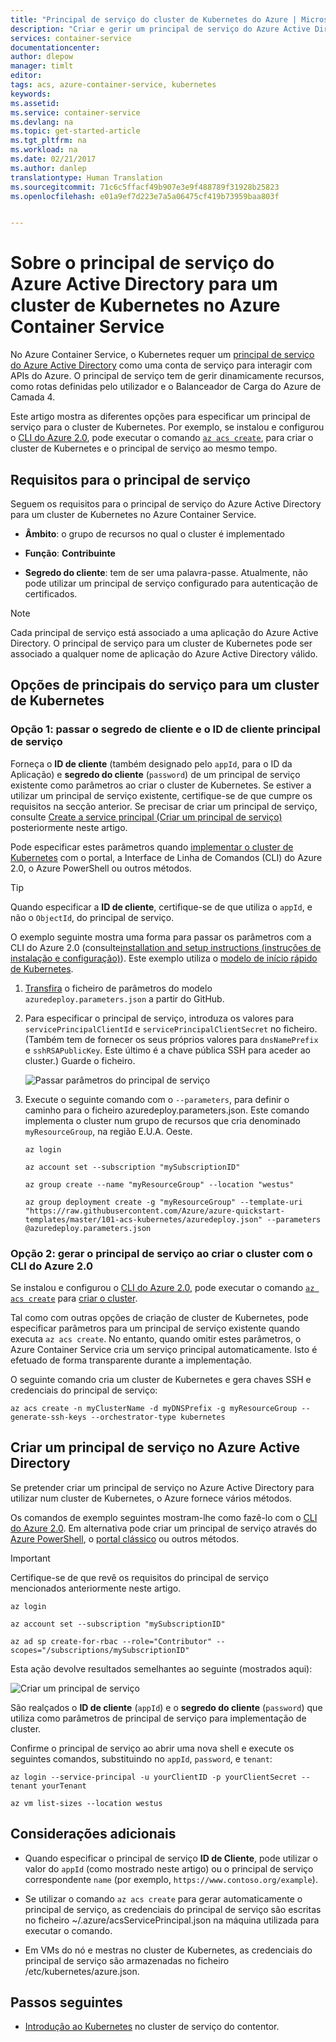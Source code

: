 ```yaml
---
title: "Principal de serviço do cluster de Kubernetes do Azure | Microsoft Docs"
description: "Criar e gerir um principal de serviço do Azure Active Directory num cluster do Azure Container Service com Kubernetes"
services: container-service
documentationcenter: 
author: dlepow
manager: timlt
editor: 
tags: acs, azure-container-service, kubernetes
keywords: 
ms.assetid: 
ms.service: container-service
ms.devlang: na
ms.topic: get-started-article
ms.tgt_pltfrm: na
ms.workload: na
ms.date: 02/21/2017
ms.author: danlep
translationtype: Human Translation
ms.sourcegitcommit: 71c6c5ffacf49b907e3e9f488789f31928b25823
ms.openlocfilehash: e01a9ef7d223e7a5a06475cf419b73959baa803f


---
```


# <a name="about-the-azure-active-directory-service-principal-for-a-kubernetes-cluster-in-azure-container-service"></a>Sobre o principal de serviço do Azure Active Directory para um cluster de Kubernetes no Azure Container Service



No Azure Container Service, o Kubernetes requer um [principal de serviço do Azure Active Directory](../active-directory/active-directory-application-objects.md) como uma conta de serviço para interagir com APIs do Azure. O principal de serviço tem de gerir dinamicamente recursos, como rotas definidas pelo utilizador e o Balanceador de Carga do Azure de Camada 4.

Este artigo mostra as diferentes opções para especificar um principal de serviço para o cluster de Kubernetes. Por exemplo, se instalou e configurou o [CLI do Azure 2.0](https://docs.microsoft.com/cli/azure/install-az-cli2), pode executar o comando [`az acs create`](https://docs.microsoft.com/en-us/cli/azure/acs#create), para criar o cluster de Kubernetes e o principal de serviço ao mesmo tempo.



## <a name="requirements-for-the-service-principal"></a>Requisitos para o principal de serviço

Seguem os requisitos para o principal de serviço do Azure Active Directory para um cluster de Kubernetes no Azure Container Service. 

* **Âmbito**: o grupo de recursos no qual o cluster é implementado

* **Função**: **Contribuinte**

* **Segredo do cliente**: tem de ser uma palavra-passe. Atualmente, não pode utilizar um principal de serviço configurado para autenticação de certificados.

> [!NOTE]
> Cada principal de serviço está associado a uma aplicação do Azure Active Directory. O principal de serviço para um cluster de Kubernetes pode ser associado a qualquer nome de aplicação do Azure Active Directory válido.
> 


## <a name="service-principal-options-for-a-kubernetes-cluster"></a>Opções de principais do serviço para um cluster de Kubernetes

### <a name="option-1-pass-the-service-principal-client-id-and-client-secret"></a>Opção 1: passar o segredo de cliente e o ID de cliente principal de serviço

Forneça o **ID de cliente** (também designado pelo `appId`, para o ID da Aplicação) e **segredo do cliente** (`password`) de um principal de serviço existente como parâmetros ao criar o cluster de Kubernetes. Se estiver a utilizar um principal de serviço existente, certifique-se de que cumpre os requisitos na secção anterior. Se precisar de criar um principal de serviço, consulte [Create a service principal (Criar um principal de serviço)](#create-a-service-principal-in-azure-active-directory) posteriormente neste artigo.

Pode especificar estes parâmetros quando [implementar o cluster de Kubernetes](./container-service-deployment.md) com o portal, a Interface de Linha de Comandos (CLI) do Azure 2.0, o Azure PowerShell ou outros métodos.

>[!TIP] 
>Quando especificar a **ID de cliente**, certifique-se de que utiliza o `appId`, e não o `ObjectId`, do principal de serviço.
>

O exemplo seguinte mostra uma forma para passar os parâmetros com a CLI do Azure 2.0 (consulte[installation and setup instructions (instruções de instalação e configuração)](/cli/azure/install-az-cli2)). Este exemplo utiliza o [modelo de início rápido de Kubernetes](https://github.com/Azure/azure-quickstart-templates/tree/master/101-acs-kubernetes).

1. [Transfira](https://raw.githubusercontent.com/Azure/azure-quickstart-templates/master/101-acs-kubernetes/azuredeploy.parameters.json) o ficheiro de parâmetros do modelo `azuredeploy.parameters.json` a partir do GitHub.

2. Para especificar o principal de serviço, introduza os valores para `servicePrincipalClientId` e `servicePrincipalClientSecret` no ficheiro. (Também tem de fornecer os seus próprios valores para `dnsNamePrefix` e `sshRSAPublicKey`. Este último é a chave pública SSH para aceder ao cluster.) Guarde o ficheiro.

    ![Passar parâmetros do principal de serviço](./media/container-service-kubernetes-service-principal/service-principal-params.png)

3. Execute o seguinte comando com o `--parameters`, para definir o caminho para o ficheiro azuredeploy.parameters.json. Este comando implementa o cluster num grupo de recursos que cria denominado `myResourceGroup`, na região E.U.A. Oeste.

    ```azurecli
    az login

    az account set --subscription "mySubscriptionID"

    az group create --name "myResourceGroup" --location "westus" 
    
    az group deployment create -g "myResourceGroup" --template-uri "https://raw.githubusercontent.com/Azure/azure-quickstart-templates/master/101-acs-kubernetes/azuredeploy.json" --parameters @azuredeploy.parameters.json
    ```


### <a name="option-2-generate-the-service-principal-when-creating-the-cluster-with-the-azure-cli-20"></a>Opção 2: gerar o principal de serviço ao criar o cluster com o CLI do Azure 2.0

Se instalou e configurou o [CLI do Azure 2.0](https://docs.microsoft.com/cli/azure/install-az-cli2), pode executar o comando [`az acs create`](https://docs.microsoft.com/en-us/cli/azure/acs#create) para [criar o cluster](./container-service-create-acs-cluster-cli.md).

Tal como com outras opções de criação de cluster de Kubernetes, pode especificar parâmetros para um principal de serviço existente quando executa `az acs create`. No entanto, quando omitir estes parâmetros, o Azure Container Service cria um serviço principal automaticamente. Isto é efetuado de forma transparente durante a implementação. 

O seguinte comando cria um cluster de Kubernetes e gera chaves SSH e credenciais do principal de serviço:

```console
az acs create -n myClusterName -d myDNSPrefix -g myResourceGroup --generate-ssh-keys --orchestrator-type kubernetes
```

## <a name="create-a-service-principal-in-azure-active-directory"></a>Criar um principal de serviço no Azure Active Directory

Se pretender criar um principal de serviço no Azure Active Directory para utilizar num cluster de Kubernetes, o Azure fornece vários métodos. 

Os comandos de exemplo seguintes mostram-lhe como fazê-lo com o [CLI do Azure 2.0](https://docs.microsoft.com/cli/azure/install-az-cli2). Em alternativa pode criar um principal de serviço através do [Azure PowerShell](../azure-resource-manager/resource-group-authenticate-service-principal.md), o [portal clássico](../azure-resource-manager/resource-group-create-service-principal-portal.md) ou outros métodos.

> [!IMPORTANT]
> Certifique-se de que revê os requisitos do principal de serviço mencionados anteriormente neste artigo.
>

```azurecli
az login

az account set --subscription "mySubscriptionID"

az ad sp create-for-rbac --role="Contributor" --scopes="/subscriptions/mySubscriptionID"
```

Esta ação devolve resultados semelhantes ao seguinte (mostrados aqui):

![Criar um principal de serviço](./media/container-service-kubernetes-service-principal/service-principal-creds.png)

São realçados o **ID de cliente** (`appId`) e o **segredo do cliente** (`password`) que utiliza como parâmetros de principal de serviço para implementação de cluster.


Confirme o principal de serviço ao abrir uma nova shell e execute os seguintes comandos, substituindo no `appId`, `password`, e `tenant`:

```azurecli 
az login --service-principal -u yourClientID -p yourClientSecret --tenant yourTenant

az vm list-sizes --location westus
```

## <a name="additional-considerations"></a>Considerações adicionais


* Quando especificar o principal de serviço **ID de Cliente**, pode utilizar o valor do `appId` (como mostrado neste artigo) ou o principal de serviço correspondente `name` (por exemplo, `https://www.contoso.org/example`).

* Se utilizar o comando `az acs create` para gerar automaticamente o principal de serviço, as credenciais do principal de serviço são escritas no ficheiro ~/.azure/acsServicePrincipal.json na máquina utilizada para executar o comando.

* Em VMs do nó e mestras no cluster de Kubernetes, as credenciais do principal de serviço são armazenadas no ficheiro /etc/kubernetes/azure.json.

## <a name="next-steps"></a>Passos seguintes

* [Introdução ao Kubernetes](container-service-kubernetes-walkthrough.md) no cluster de serviço do contentor.



<!--HONumber=Feb17_HO4-->


